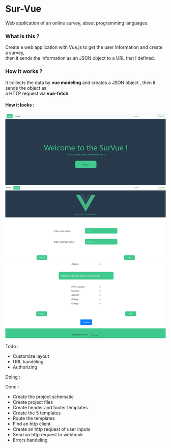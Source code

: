 # Sur-Vue
Web application of an online survey, about programming languages.<br />

### What is this ?
Create a web application with Vue.js to get the user information and create a survey, <br />
then it sends the information as an JSON object to a URL that I defined.

### How it works ?
It collects the data by <b>vue modeling</b> and creates a JSON object , then it sends the object as<br />
a HTTP request via <b>vue-fetch</b>.<br />

#### How it looks :
<img src="./Schema/Demo/Screenshot_1.png" width=800 /><br />
<img src="./Schema/Demo/Screenshot_2.png" width=800 /><br />
<img src="./Schema/Demo/Screenshot_3.png" width=800 /><br />

Todo :
<ul>
  <li>Customize layout</li>
  <li>URL handeling</li>
  <li>Authorizing</li>
</ul>

Doing :
<ul>
  
</ul>

Done :
<ul>
  <li>Create the project schematic</li>
  <li>Create project files</li>
  <li>Create header and footer templates</li>
  <li>Create the 5 templates</li>
  <li>Route the templates</li>
  <li>Find an http client</li>
  <li>Create an http request of user inputs</li>
  <li>Send an http request to webhook</li>
  <li>Errors handeling</li>
</ul>
